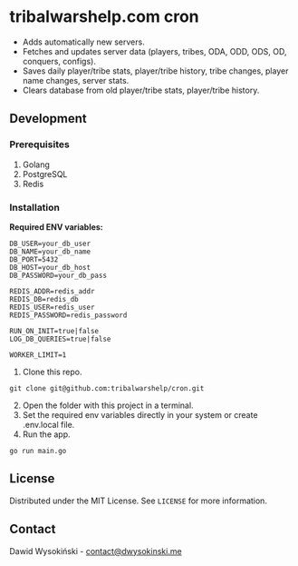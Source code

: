 # tribalwarshelp.com cron

- Adds automatically new servers.
- Fetches and updates server data (players, tribes, ODA, ODD, ODS, OD, conquers, configs).
- Saves daily player/tribe stats, player/tribe history, tribe changes, player name changes, server stats.
- Clears database from old player/tribe stats, player/tribe history.

## Development

### Prerequisites

1. Golang
2. PostgreSQL
3. Redis

### Installation
**Required ENV variables:**

```
DB_USER=your_db_user
DB_NAME=your_db_name
DB_PORT=5432
DB_HOST=your_db_host
DB_PASSWORD=your_db_pass

REDIS_ADDR=redis_addr
REDIS_DB=redis_db
REDIS_USER=redis_user
REDIS_PASSWORD=redis_password

RUN_ON_INIT=true|false
LOG_DB_QUERIES=true|false

WORKER_LIMIT=1
```

1. Clone this repo.
```
git clone git@github.com:tribalwarshelp/cron.git
```
2. Open the folder with this project in a terminal.
3. Set the required env variables directly in your system or create .env.local file.
4. Run the app.
```
go run main.go
```

## License

Distributed under the MIT License. See ``LICENSE`` for more information.

## Contact

Dawid Wysokiński - [contact@dwysokinski.me](mailto:contact@dwysokinski.me)
